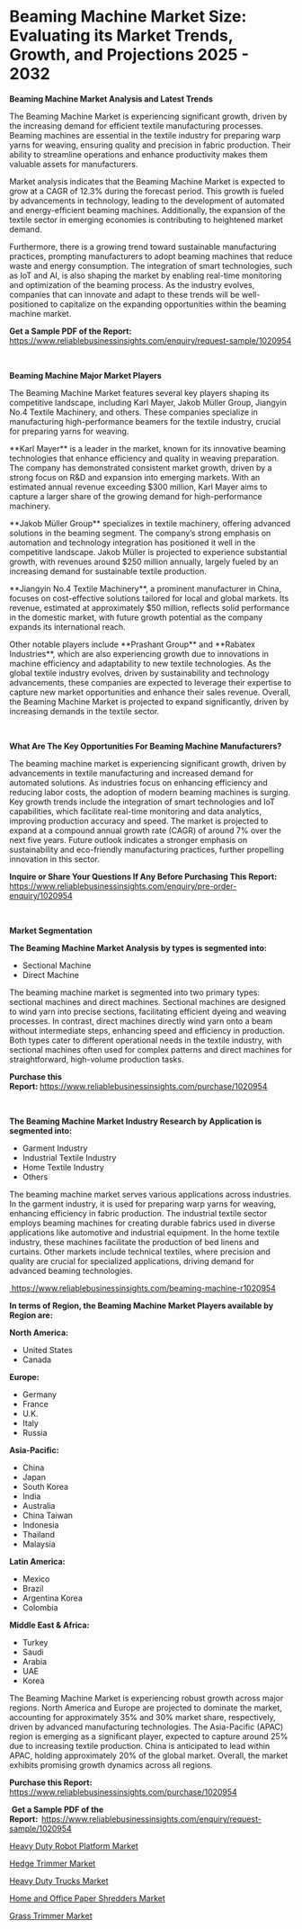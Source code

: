 <p><h1>Beaming Machine Market Size: Evaluating its Market Trends, Growth, and Projections 2025 - 2032</h1></p><p><strong>Beaming Machine Market Analysis and Latest Trends</strong></p>
<p><p>The Beaming Machine Market is experiencing significant growth, driven by the increasing demand for efficient textile manufacturing processes. Beaming machines are essential in the textile industry for preparing warp yarns for weaving, ensuring quality and precision in fabric production. Their ability to streamline operations and enhance productivity makes them valuable assets for manufacturers.</p><p>Market analysis indicates that the Beaming Machine Market is expected to grow at a CAGR of 12.3% during the forecast period. This growth is fueled by advancements in technology, leading to the development of automated and energy-efficient beaming machines. Additionally, the expansion of the textile sector in emerging economies is contributing to heightened market demand.</p><p>Furthermore, there is a growing trend toward sustainable manufacturing practices, prompting manufacturers to adopt beaming machines that reduce waste and energy consumption. The integration of smart technologies, such as IoT and AI, is also shaping the market by enabling real-time monitoring and optimization of the beaming process. As the industry evolves, companies that can innovate and adapt to these trends will be well-positioned to capitalize on the expanding opportunities within the beaming machine market.</p></p>
<p><strong>Get a Sample PDF of the Report:&nbsp;</strong> <a href="https://www.reliablebusinessinsights.com/enquiry/request-sample/1020954?utm_campaign=1138&utm_medium=2&utm_source=Github&utm_content=ia&utm_term=10042025&utm_id=beaming-machine">https://www.reliablebusinessinsights.com/enquiry/request-sample/1020954</a></p>
<p>&nbsp;</p>
<p><strong>Beaming Machine Major Market Players</strong></p>
<p><p>The Beaming Machine Market features several key players shaping its competitive landscape, including Karl Mayer, Jakob Müller Group, Jiangyin No.4 Textile Machinery, and others. These companies specialize in manufacturing high-performance beamers for the textile industry, crucial for preparing yarns for weaving.</p><p>**Karl Mayer** is a leader in the market, known for its innovative beaming technologies that enhance efficiency and quality in weaving preparation. The company has demonstrated consistent market growth, driven by a strong focus on R&D and expansion into emerging markets. With an estimated annual revenue exceeding $300 million, Karl Mayer aims to capture a larger share of the growing demand for high-performance machinery.</p><p>**Jakob Müller Group** specializes in textile machinery, offering advanced solutions in the beaming segment. The company’s strong emphasis on automation and technology integration has positioned it well in the competitive landscape. Jakob Müller is projected to experience substantial growth, with revenues around $250 million annually, largely fueled by an increasing demand for sustainable textile production.</p><p>**Jiangyin No.4 Textile Machinery**, a prominent manufacturer in China, focuses on cost-effective solutions tailored for local and global markets. Its revenue, estimated at approximately $50 million, reflects solid performance in the domestic market, with future growth potential as the company expands its international reach.</p><p>Other notable players include **Prashant Group** and **Rabatex Industries**, which are also experiencing growth due to innovations in machine efficiency and adaptability to new textile technologies. As the global textile industry evolves, driven by sustainability and technology advancements, these companies are expected to leverage their expertise to capture new market opportunities and enhance their sales revenue. Overall, the Beaming Machine Market is projected to expand significantly, driven by increasing demands in the textile sector.</p></p>
<p>&nbsp;</p>
<p><strong>What Are The Key Opportunities For Beaming Machine Manufacturers?</strong></p>
<p><p>The beaming machine market is experiencing significant growth, driven by advancements in textile manufacturing and increased demand for automated solutions. As industries focus on enhancing efficiency and reducing labor costs, the adoption of modern beaming machines is surging. Key growth trends include the integration of smart technologies and IoT capabilities, which facilitate real-time monitoring and data analytics, improving production accuracy and speed. The market is projected to expand at a compound annual growth rate (CAGR) of around 7% over the next five years. Future outlook indicates a stronger emphasis on sustainability and eco-friendly manufacturing practices, further propelling innovation in this sector.</p></p>
<p><strong>Inquire or Share Your Questions If Any Before Purchasing This Report:</strong> <a href="https://www.reliablebusinessinsights.com/enquiry/pre-order-enquiry/1020954?utm_campaign=1138&utm_medium=2&utm_source=Github&utm_content=ia&utm_term=10042025&utm_id=beaming-machine">https://www.reliablebusinessinsights.com/enquiry/pre-order-enquiry/1020954</a></p>
<p>&nbsp;</p>
<p><strong>Market Segmentation</strong></p>
<p><strong>The Beaming Machine Market Analysis by types is segmented into:</strong></p>
<p><ul><li>Sectional Machine</li><li>Direct Machine</li></ul></p>
<p><p>The beaming machine market is segmented into two primary types: sectional machines and direct machines. Sectional machines are designed to wind yarn into precise sections, facilitating efficient dyeing and weaving processes. In contrast, direct machines directly wind yarn onto a beam without intermediate steps, enhancing speed and efficiency in production. Both types cater to different operational needs in the textile industry, with sectional machines often used for complex patterns and direct machines for straightforward, high-volume production tasks.</p></p>
<p><strong>Purchase this Report:&nbsp;</strong><a href="https://www.reliablebusinessinsights.com/purchase/1020954?utm_campaign=1138&utm_medium=2&utm_source=Github&utm_content=ia&utm_term=10042025&utm_id=beaming-machine">https://www.reliablebusinessinsights.com/purchase/1020954</a></p>
<p>&nbsp;</p>
<p><strong>The Beaming Machine Market Industry Research by Application is segmented into:</strong></p>
<p><ul><li>Garment Industry</li><li>Industrial Textile Industry</li><li>Home Textile Industry</li><li>Others</li></ul></p>
<p><p>The beaming machine market serves various applications across industries. In the garment industry, it is used for preparing warp yarns for weaving, enhancing efficiency in fabric production. The industrial textile sector employs beaming machines for creating durable fabrics used in diverse applications like automotive and industrial equipment. In the home textile industry, these machines facilitate the production of bed linens and curtains. Other markets include technical textiles, where precision and quality are crucial for specialized applications, driving demand for advanced beaming technologies.</p></p>
<p><a href="https://www.reliablebusinessinsights.com/beaming-machine-r1020954?utm_campaign=1138&utm_medium=2&utm_source=Github&utm_content=ia&utm_term=10042025&utm_id=beaming-machine">&nbsp;https://www.reliablebusinessinsights.com/beaming-machine-r1020954</a></p>
<p><strong>In terms of Region, the Beaming Machine Market Players available by Region are:</strong></p>
<p>
    <p> <strong> North America: </strong>
        <ul>
            <li>United States</li>
            <li>Canada</li>
        </ul>
        </p> 
    <p> <strong> Europe: </strong>
        <ul>
            <li>Germany</li>
            <li>France</li>
            <li>U.K.</li>
            <li>Italy</li>
            <li>Russia</li>
        </ul>
        </p> 
    <p> <strong> Asia-Pacific: </strong>
        <ul>
            <li>China</li>
            <li>Japan</li>
            <li>South Korea</li>
            <li>India</li>
            <li>Australia</li>
            <li>China Taiwan</li>
            <li>Indonesia</li>
            <li>Thailand</li>
            <li>Malaysia</li>
        </ul>
        </p> 
    <p> <strong> Latin America: </strong>
        <ul>
            <li>Mexico</li>
            <li>Brazil</li>
            <li>Argentina Korea</li>
            <li>Colombia</li>
        </ul>
        </p> 
    <p> <strong> Middle East & Africa: </strong>
        <ul>
            <li>Turkey</li>
            <li>Saudi</li>
            <li>Arabia</li>
            <li>UAE</li>
            <li>Korea</li>
        </ul>
    </p>
    </p>
<p><p>The Beaming Machine Market is experiencing robust growth across major regions. North America and Europe are projected to dominate the market, accounting for approximately 35% and 30% market share, respectively, driven by advanced manufacturing technologies. The Asia-Pacific (APAC) region is emerging as a significant player, expected to capture around 25% due to increasing textile production. China is anticipated to lead within APAC, holding approximately 20% of the global market. Overall, the market exhibits promising growth dynamics across all regions.</p></p>
<p><strong>Purchase this Report: </strong><a href="https://www.reliablebusinessinsights.com/purchase/1020954?utm_campaign=1138&utm_medium=2&utm_source=Github&utm_content=ia&utm_term=10042025&utm_id=beaming-machine">https://www.reliablebusinessinsights.com/purchase/1020954</a></p>
<p>&nbsp;<strong>Get a Sample PDF of the Report:&nbsp;&nbsp;</strong><a href="https://www.reliablebusinessinsights.com/enquiry/request-sample/1020954?utm_campaign=1138&utm_medium=2&utm_source=Github&utm_content=ia&utm_term=10042025&utm_id=beaming-machine">https://www.reliablebusinessinsights.com/enquiry/request-sample/1020954</a></p>
<p><strong></strong></p>
<p><p><a href="https://github.com/colloerrinbp/Market-Research-Report-List-1/blob/main/heavy-duty-robot-platform-market.md?utm_campaign=1138&utm_medium=2&utm_source=Github&utm_content=ia&utm_term=10042025&utm_id=beaming-machine">Heavy Duty Robot Platform Market</a></p><p><a href="https://github.com/ekerswenzlb0/Market-Research-Report-List-1/blob/main/hedge-trimmer-market.md?utm_campaign=1138&utm_medium=2&utm_source=Github&utm_content=ia&utm_term=10042025&utm_id=beaming-machine">Hedge Trimmer Market</a></p><p><a href="https://github.com/bhatttutty2p/Market-Research-Report-List-1/blob/main/heavy-duty-trucks-market.md?utm_campaign=1138&utm_medium=2&utm_source=Github&utm_content=ia&utm_term=10042025&utm_id=beaming-machine">Heavy Duty Trucks Market</a></p><p><a href="https://github.com/CliffMedina6/Market-Research-Report-List-7/blob/main/home-and-office-paper-shredders-market.md?utm_campaign=1138&utm_medium=2&utm_source=Github&utm_content=ia&utm_term=10042025&utm_id=beaming-machine">Home and Office Paper Shredders Market</a></p><p><a href="https://github.com/leptouwrites/Market-Research-Report-List-1/blob/main/grass-trimmer-market.md?utm_campaign=1138&utm_medium=2&utm_source=Github&utm_content=ia&utm_term=10042025&utm_id=beaming-machine">Grass Trimmer Market</a></p></p>